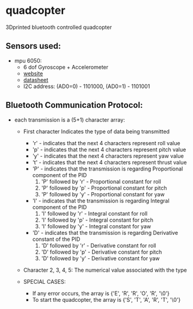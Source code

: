 # quadcopter
3Dprinted bluetooth controlled quadcopter

## Sensors used:
  * mpu 6050:
    * 6 dof Gyroscope + Accelerometer 
    * [website](https://www.sparkfun.com/products/11028)
    *  [datasheet](http://43zrtwysvxb2gf29r5o0athu.wpengine.netdna-cdn.com/wp-content/uploads/2015/02/MPU-6000-Datasheet1.pdf)
    *  I2C address: (AD0=0) - 1101000, (AD0=1) - 1101001

## Bluetooth Communication Protocol:
  * each transmission is a (5+1) character array:
    * First character Indicates the type of data being transmitted
      * 'r' - indicates that the next 4 characters represent roll value
      * 'p' - indicates that the next 4 characters represent pitch value
      * 'y' - indicates that the next 4 characters represent yaw value
      * 't' - indicates that the next 4 characters represent thrust value
      * 'P' - indicates that the transmission is regarding Proportional component of the PID
        1. 'P' followed by 'r' - Proportional constant for roll
       	2. 'P' followed by 'p' - Proportional constant for pitch
       	3. 'P' followed by 'y' - Proportional constant for yaw
      * 'I' - indicates that the transmission is regarding Integral component of the PID
        1. 'I' followed by 'r' - Integral constant for roll
       	2. 'I' followed by 'p' - Integral constant for pitch
       	3. 'I' followed by 'y' - Integral constant for yaw
      * 'D' - indicates that the transmission is regarding Derivative constant of the PID
		1. 'D' followed by 'r' - Derivative constant for roll
		2. 'D' followed by 'p' - Derivative constant for pitch
		3. 'D' followed by 'y' - Derivative constant for yaw
		
    * Character 2, 3, 4, 5: The numerical value associated with the type
    
    * SPECIAL CASES:
      * If any error occurs, the array is {'E', 'R', 'R', 'O', 'R', '\0'}
      * To start the quadcopter, the array is {'S', 'T', 'A', 'R', 'T', '\0'}
